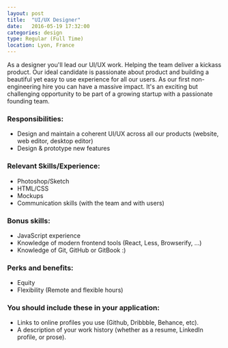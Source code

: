 ```yaml
---
layout: post
title:  "UI/UX Designer"
date:   2016-05-19 17:32:00
categories: design
type: Regular (Full Time)
location: Lyon, France
---
```


As a designer you'll lead our UI/UX work. Helping the team deliver a kickass product. Our ideal candidate is passionate about product and building a beautiful yet easy to use experience for all our users. As our first non-engineering hire you can have a massive impact. It's an exciting but challenging opportunity to be part of a growing startup with a passionate founding team.

### Responsibilities:
* Design and maintain a coherent UI/UX across all our products (website, web editor, desktop editor)
* Design & prototype new features

### Relevant Skills/Experience:
* Photoshop/Sketch
* HTML/CSS
* Mockups
* Communication skills (with the team and with users)

### Bonus skills:
* JavaScript experience
* Knowledge of modern frontend tools (React, Less, Browserify, ...)
* Knowledge of Git, GitHub or GitBook :)

### Perks and benefits:
* Equity
* Flexibility (Remote and flexible hours)

### You should include these in your application:

* Links to online profiles you use (Github, Dribbble, Behance, etc).
* A description of your work history (whether as a resume, LinkedIn profile, or prose).